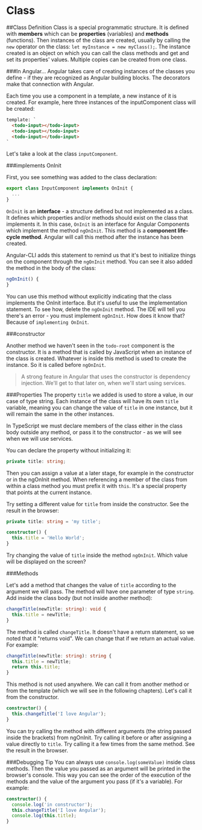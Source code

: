 # Class


##Class Definition 
Class is a special programmatic structure. It is defined with **members** which can be  **properties** (variables) and **methods** (functions). Then instances of the class are created, usually by calling the ```new``` operator on the class: ```let myInstance = new myClass();```. The instance created is an object on which you can call the class methods and get and set its properties' values. Multiple copies can be created from one class. 

###In Angular...
Angular takes care of creating instances of the classes you define - if they are recognized as Angular building blocks. The decorators make that connection with Angular. 

Each time you use a component in a template, a new instance of it is created. For example, here three instances of the inputComponent class will be created: 
```html
template: `
  <todo-input></todo-input>
  <todo-input></todo-input>
  <todo-input></todo-input>
`
```

Let's take a look at the class ```inputComponent```.

###implements OnInit

First, you see something was added to the class declaration: 
```ts
export class InputComponent implements OnInit {
  ...
}
```

`OnInit` is an **interface** - a structure defined but not implemented as a class. It defines which properties and/or methods should exist on the class that implements it. In this case, `OnInit` is an interface for Angular Components which implement the method `ngOnInit`. This method is a **component life-cycle method**. Angular will call this method after the instance has been created. 

Angular-CLI adds this statement to remind us that it's best to initialize things on the component through the `ngOnInit` method. You can see it also added the method in the body of the class:

```ts
ngOnInit() {
}
```

You can use this method without explicitly indicating that the class implements the OnInit interface. But it's useful to use the implementation statement. To see how, delete the `ngOnInit` method. The IDE will tell you there's an error - you must implement `ngOnInit`. How does it know that? Because of `implementing OnInit`.

###constructor

Another method we haven't seen in the `todo-root` component is the constructor. It is a method that is called by JavaScript when an instance of the class is created. Whatever is inside this method is used to create the instance. So it is called before `ngOnInit`. 
> A strong feature in Angular that uses the constructor is dependency injection. We'll get to that later on, when we'll start using services.

###Properties
The property `title` we added is used to store a value, in our case of type string. Each instance of the class will have its own `title` variable, meaning you can change the value of `title` in one instance, but it will remain the same in the other instances. 

In TypeScript we must declare members of the class either in the class body outside any method, or pass it to the constructor - as we will see when we will use services. 

You can declare the property without initializing it:
```ts
private title: string;
```
Then you can assign a value at a later stage, for example in the constructor or in the ngOnInit method. When referencing a member of the class from within a class method you must prefix it with `this`. It's a special property that points at the current instance. 

Try setting a different value for `title` from inside the constructor. See the result in the browser:

```ts
private title: string = 'my title';

constructor() { 
  this.title = 'Hello World';
}
```

Try changing the value of `title` inside the method `ngOnInit`. Which value will be displayed on the screen?

###Methods

Let's add a method that changes the value of `title` according to the argument we will pass. The method will have one parameter of type `string`. Add inside the class body (but not inside another method):

```ts
changeTitle(newTitle: string): void {
  this.title = newTitle;
}
```

The method is called `changeTitle`. It doesn't have a return statement, so we noted that it "returns void". We can change that if we return an actual value. For example: 

```ts
changeTitle(newTitle: string): string {
  this.title = newTitle;
  return this.title;
}
```

This method is not used anywhere. We can call it from another method or from the template (which we will see in the following chapters). Let's call it from the constructor.

```ts
constructor() { 
  this.changeTitle('I love Angular');
}
```

You can try calling the method with different arguments (the string passed inside the brackets) from ngOnInit. Try calling it before or after assigning a value directly to `title`. Try calling it a few times from the same method. See the result in the browser. 

###Debugging Tip
You can always use `console.log(someValue)` inside class methods. Then the value you passed as an argument will be printed in the browser's console. This way you can see the order of the execution of the methods and the value of the argument you pass (if it's a variable). For example: 

```ts
constructor() { 
  console.log('in constructor');
  this.changeTitle('I love Angular');
  console.log(this.title);
}
```



